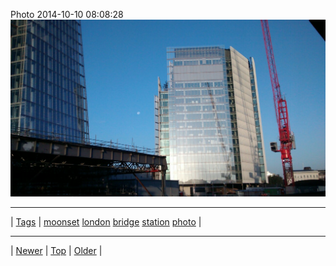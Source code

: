 <!--
title: Photo 2014-10-10 08
date: 2020-06-28T15:02:25.144Z
tags: moonset, london, bridge, station, photo
-->












Photo 2014-10-10 08:08:28
![](99632990707-0.jpg)

<!--BOTTOM-POST-NAVIGATION-->
---

| [Tags](tags.md) | [moonset](tag-moonset.md) [london](tag-london.md) [bridge](tag-bridge.md) [station](tag-station.md) [photo](tag-photo.md) |

---

| [Newer](99480402257.md) | [Top](index.md) | [Older](99641002932.md) |